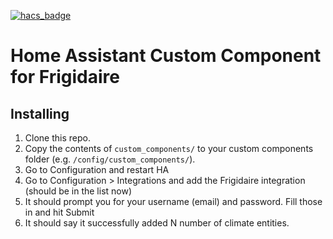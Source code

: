 [![hacs_badge](https://img.shields.io/badge/HACS-Custom-orange.svg?style=for-the-badge)](https://github.com/custom-components/hacs)

# Home Assistant Custom Component for Frigidaire

## Installing
1. Clone this repo.
2. Copy the contents of `custom_components/` to your custom components folder (e.g. `/config/custom_components/`).
3. Go to Configuration and restart HA
4. Go to Configuration > Integrations and add the Frigidaire integration (should be in the list now)
5. It should prompt you for your username (email) and password. Fill those in and hit Submit
6. It should say it successfully added N number of climate entities.
